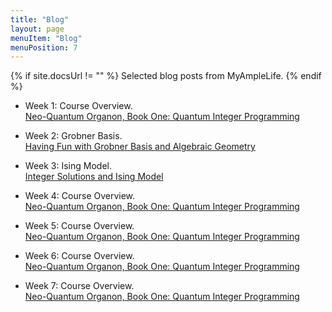```yaml
---
title: "Blog"
layout: page
menuItem: "Blog"
menuPosition: 7
---
```

{% if site.docsUrl != "" %}
Selected blog posts from MyAmpleLife.
{% endif %}

- Week 1: Course Overview.<br> 
[Neo-Quantum Organon, Book One: Quantum Integer Programming](http://www.myamplelife.com/wp/2019/12/neo-quantum-organon-book-one-quantum-integer-programming-quip/) 

- Week 2: Grobner Basis.<br> 
[Having Fun with Grobner Basis and Algebraic Geometry](http://www.myamplelife.com/wp/2018/10/grobner-basis/)

- Week 3: Ising Model.<br> 
[Integer Solutions and Ising Model](http://www.myamplelife.com/wp/2020/01/integer-solutions-and-ising-model/)

- Week 4: Course Overview.<br> 
[Neo-Quantum Organon, Book One: Quantum Integer Programming](http://www.myamplelife.com/wp/2019/12/neo-quantum-organon-book-one-quantum-integer-programming-quip/)

- Week 5: Course Overview.<br> 
[Neo-Quantum Organon, Book One: Quantum Integer Programming](http://www.myamplelife.com/wp/2019/12/neo-quantum-organon-book-one-quantum-integer-programming-quip/)

- Week 6: Course Overview.<br> 
[Neo-Quantum Organon, Book One: Quantum Integer Programming](http://www.myamplelife.com/wp/2019/12/neo-quantum-organon-book-one-quantum-integer-programming-quip/)

- Week 7: Course Overview.<br> 
[Neo-Quantum Organon, Book One: Quantum Integer Programming](http://www.myamplelife.com/wp/2019/12/neo-quantum-organon-book-one-quantum-integer-programming-quip/)
